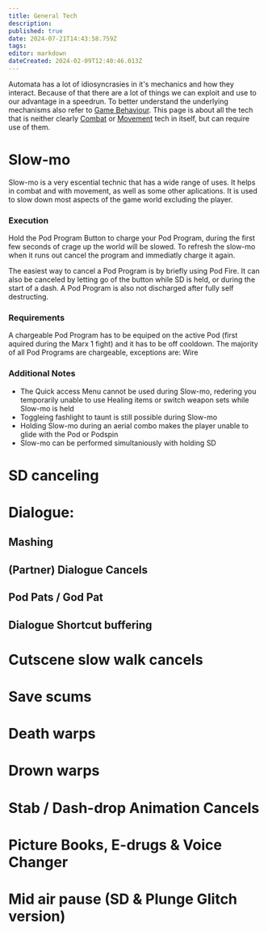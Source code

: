 ```yaml
---
title: General Tech
description: 
published: true
date: 2024-07-21T14:43:58.759Z
tags: 
editor: markdown
dateCreated: 2024-02-09T12:40:46.013Z
---
```


Automata has a lot of idiosyncrasies in it's mechanics and how they interact. Because of that there are a lot of things we can exploit and use to our advantage in a speedrun. To better understand the underlying mechanisms also refer to [Game Behaviour](/general/game-behaviour-overview). This page is about all the tech that is neither clearly [Combat](/general/tech/combat) or [Movement](/general/tech/movement) tech in itself, but can require use of them.
# Slow-mo
Slow-mo is a very escential technic that has a wide range of uses. It helps in combat and with movement, as well as some other aplications. It is used to slow down most aspects of the game world excluding the player.
### Execution
Hold the Pod Program Button to charge your Pod Program, during the first few seconds of crage up the world will be slowed. To refresh the slow-mo when it runs out cancel the program and immediatly charge it again.

The easiest way to cancel a Pod Program is by briefly using Pod Fire.
It can also be canceled by letting go of the button while SD is held, or during the start of a dash.
A Pod Program is also not discharged after fully self destructing.
### Requirements
A chargeable Pod Program has to be equiped on the active Pod (first aquired during the Marx 1 fight) and it has to be off cooldown.
The majority of all Pod Programs are chargeable, exceptions are: Wire
### Additional Notes
- The Quick access Menu cannot be used during Slow-mo, redering you temporarily unable to use Healing items or switch weapon sets while Slow-mo is held
- Toggleing fashlight to taunt is still possible during Slow-mo
- Holding Slow-mo during an aerial combo makes the player unable to glide with the Pod or Podspin
- Slow-mo can be performed simultaniously with holding SD

# SD canceling
# Dialogue:
## Mashing
## (Partner) Dialogue Cancels
## Pod Pats / God Pat
## Dialogue Shortcut buffering
# Cutscene slow walk cancels
# Save scums
# Death warps
# Drown warps
# Stab / Dash-drop Animation Cancels
# Picture Books, E-drugs & Voice Changer
# Mid air pause (SD & Plunge Glitch version)
